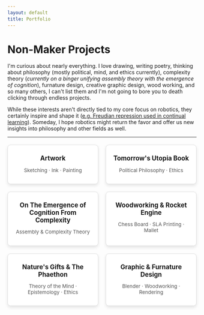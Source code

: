 ```yaml
---
layout: default
title: Portfolio
---
```


# Non-Maker Projects

I'm curious about nearly everything. I love drawing, writing poetry, thinking about philosophy (mostly political, mind, and ethics currently), complexity theory (*currently on a binger unifying assembly theory with the emergence of cognition*), furnature design, creative graphic design, wood working, and so many others, I can't list them and I'm not going to bore you to death clicking through endless projects.

While these interests aren't directly tied to my core focus on robotics, they certainly inspire and shape it ([e.g. Freudian repression used in continual learning](https://portfolio.colebjohnson.com/research#real-time-balancing-of-stability-and-plasticity-in-continual-learning-applied-to-adaptive-speed-estimation-controllers-for-lower-limb-prostheses)). Someday, I hope robotics might return the favor and offer us new insights into philosophy and other fields as well.

---

<div class="portfolio-grid">
  <!-- Project 0 -->
  <div class="portfolio-card" onclick="toggleModal('modal0')">
    <h2>Artwork</h2>
    <p>Sketching &middot; Ink &middot; Painting</p>
  </div>
  
  <!-- Project 1 -->
  <div class="portfolio-card" onclick="toggleModal('modal1')">
    <h2>Tomorrow's Utopia Book</h2>
    <p>Political Philosophy &middot; Ethics</p>
  </div>

  <!-- Project 2 -->
  <div class="portfolio-card" onclick="toggleModal('modal2')">
    <h2>On The Emergence of Cognition From Complexity</h2>
    <p>Assembly & Complexity Theory</p>
  </div>

  <!-- Project 3 -->
  <div class="portfolio-card" onclick="toggleModal('modal3')">
    <h2>Woodworking & Rocket Engine</h2>
    <p>Chess Board &middot; SLA Printing &middot; Mallet</p>
  </div>

  <!-- Project 4 -->
  <div class="portfolio-card" onclick="toggleModal('modal3.5')">
    <h2>Nature's Gifts & The Phaethon</h2>
    <p>Theory of the Mind &middot; Epistemology &middot; Ethics</p>
  </div>

  <!-- Project 4 -->
  <div class="portfolio-card" onclick="toggleModal('modal4')">
    <h2>Graphic & Furnature Design</h2>
    <p>Blender &middot; Woodworking &middot; Rendering</p>
  </div>

<!-- Modals -->
<div id="modal0" class="modal">
  <div class="modal-content">
    <button class="close-btn" onclick="toggleModal('modal0')">&times;</button>
    <h2>Artwork</h2>
    
  </div>
</div>

<div id="modal1" class="modal">
  <div class="modal-content">
    <button class="close-btn" onclick="toggleModal('modal1')">&times;</button>
    <h2>Tomorrow's Utopia: How Decentralization and Artificial Intelligence Can Bring an End to the Cycle of Ideological Tribalism</h2>
    <div class="two-column">
      <div class="text-column">
        <p>This is my high school attempt at postulating of a redesign of social structure. <a href="https://www.amazon.com/Tomorrows-Utopia-Decentralization-Intelligence-Ideological/dp/107461772X" target="_blank">See it here</a><br><br>
        <strong>Thesis</strong>: Of humans’ most influential evolutionary traits, we are hurt most by our need for other cultures and groups to be villainized in order to achieve coexistence. Our current conception of government as a centralized ruling body only enforces this as every government must appeal to its constituents in the short-term, thus exacerbating already present dispositions. However, along with the imminent development of human-level artificial intelligence, a different social structure emerges: a decentralized government. Increasing liberties, power of voice, accountability, efficiency, etc., of constituents and the state, the dissemination of the responsibilities of government has the potential to bring an end to the cycle of ideological tribalism in the future. Taking a philosophical, yet pragmatic approach, this book attempts to lay the foundations for how society must evolve in order to avoid the impending dystopia that humanity has created for itself and now faces.</p>
      </div>
      <div class="image-column">
        <img src="images/cover.png" alt="body Render">
      </div>
    </div>
  </div>
</div>

<div id="modal2" class="modal">
  <div class="modal-content">
    <button class="close-btn" onclick="toggleModal('modal2')">&times;</button>
    <h2>On The Emergence of Cognition from Complexity</h2>
    <div>
    <h3>This project is ongoing, hoping to wrap up by December into a nice paper!</h3>
    <h3>Description</h3>
    <p>This paper explores how cognition emerges from the complexity inherent in biological and physical systems, examining theories that explain life’s resistance to entropy and its assembly through unique selection mechanisms. It builds on Schrödinger’s view of life as an entropy-fighting system and Assembly Theory’s focus on complexity arising from selection, asserting that real-world complexity results from the integration of both views.</p>
    <h3>Main Concepts</h3>
    <ul>
      <li><strong>Life and Entropy</strong>: Schrödinger’s theory posits that life defies entropy through energy consumption to maintain order, while Assembly Theory suggests life’s complexity arises via selection mechanisms that cannot occur randomly. By unifying these ideas, the paper explains how hierarchical selection processes contribute to dynamic complexity in biological systems.</li>
      <li><strong>Phase Transitions in Complexity</strong>: Complexity grows explosively during phase transitions, where systems discover new energy channels that support increasingly complex structures. These transitions, as theorized by Kauffman, allow systems to evolve from simpler states to intricate self-replicating structures, setting the stage for the emergence of cognition.</li>
      <li><strong>Cognition as a Phase Transition</strong>: Cognition is proposed as a unique phase transition that builds on prior evolutionary stages, such as stellar and biological evolution. This transition involves new 'units' of information processing—ideas—that operate under selection pressures, forming cognitive systems that optimize between stability and adaptability.</li>
    </ul>
    <h3>Theoretical Extension</h3>
    <p>The paper critiques Assembly Theory, arguing it lacks a mechanism for handling the unique cost and complexity of cognitive processes. It introduces an extension, "Extended Assembly Theory," to account for temporal costs, compression dynamics, and a contextual density threshold, enhancing the framework to better describe cognition and abstract thought.</p>
    <h3>Where This Research Leads</h3>
    <p>This framework’s implications are far-reaching, potentially explaining the emergence of consciousness, cultural evolution, and even digital information networks. The paper concludes by contextualizing cognition and complexity within a cosmological framework, suggesting that these processes mirror larger negentropic patterns in the universe.</p>
</div>

</div>

<div id="modal3" class="modal">
  <div class="modal-content">
    <button class="close-btn" onclick="toggleModal('modal3')">&times;</button>
    <h2>Rocket Engine</h2>
    <div class="three-image-row">
      <img src="images/motor3.png" alt="Image 1">
      <img src="images/motor1.png" alt="Image 2">
      <img src="images/motor2.png" alt="Image 3">
    </div>
    <h2>Chess Board</h2>
    <div class="medium-image-row">
      <img src="images/chessrender1.png" alt="Image 1">
      <img src="images/chessrender2.png" alt="Image 2">
    </div>
    <div class="three-image-row">
      <img src="images/chesstiles1.png" alt="Image 1">
      <img src="images/chesstiles2.png" alt="Image 2">
      <img src="images/chessbase.png" alt="Image 3">
    </div>
    <div class="medium-image-row">
      <img src="images/chesscorner.png" alt="Image 1">
      <img src="images/chesswithdrawers.png" alt="Image 2">
    </div>
    <div class="three-image-row">
      <img src="images/chessfinal1.png" alt="Image 1">
      <img src="images/chessfinal2.png" alt="Image 2">
      <img src="images/chessboard2.png" alt="Image 3">
    </div>
    <h2>Boxes, Mallet, etc.</h2>
    <div class="medium-image-row">
      <img src="images/box2.png" alt="Image 1">
      <img src="images/box1.png" alt="Image 2">
    </div>
    <div class="three-image-row">
      <img src="images/mountains.png" alt="Image 1">
      <img src="images/stand.png" alt="Image 2">
      <img src="images/mallet.png" alt="Image 3">
    </div>
  </div>
</div>

<div id="modal3.5" class="modal">
  <div class="modal-content">
    <button class="close-btn" onclick="toggleModal('modal3.5')">&times;</button>
    <h2>Nature's Gifts</h2>
    <div class="two-column">
      <div class="text-column">
        <p>I was curious about how nature itself grows epistemological constraints over our existence, so I wrote a poem about the most abstracted cases of these bonds. It's not an actual poem by structure, but that's the closest term I could call it. <a href="images/naturesgifts.pdf" target="_blank">Read it here</a>.</p>
        <h2>The Phaethon</h2>
        <p>This is a mythic journey through humanity’s evolution from primitive survival to complex societies marked by cycles of power and collapse. Initially, humanity emerges from its primitive state, empowered by divine gifts, but soon descends into internal conflict, enslaving and subjugating one another. This conflict gives rise to a hierarchical structure, eventually culminating in the birth of a republic based on freedom and self-rule. As society advances technologically, ideological divides deepen; some embrace artificial intelligence for governance and social equality, while others resist, leading to intense societal rifts. The resulting "moral war" forces both factions to confront the consequences of their dependence on AI and the ethical implications of altering human consciousness. In the end, disillusioned and weary, humanity returns to a simpler, almost primal existence, setting the stage for the cycle of societal rise and fall to begin anew.<br><br> It was one of my first writings and I'm quite fond of it, although it's very roughly written. <a href="images/phaethon.pdf" target="_blank">Read it here</a>.</p>
      </div>
      <div class="image-column">
        <img src="images/naturesgifts.png" alt="Multitool">
      </div>
    </div>
  </div>
</div>

<div id="modal4" class="modal">
  <div class="modal-content">
    <button class="close-btn" onclick="toggleModal('modal4')">&times;</button>
    <h2>Blender Projects</h2>
    <div class="three-image-row">
      <img src="images/Initial.png" alt="Image 1">
      <img src="images/Half.png" alt="Image 2">
      <img src="images/Final.png" alt="Image 3">
    </div>
    <div class="centered-image">
      <img src="images/LivingRoom.png" alt="Image 2">
    </div>
    <div class="medium-image-row">
      <img src="images/LampPost.png" alt="Image 1">
      <img src="images/Portal.png" alt="Image 3">
    </div>
    <h2>Furnature Designs</h2>
    <div class="three-image-row">
      <img src="images/table1.png" alt="Image 1">
      <img src="images/table2.png" alt="Image 2">
      <img src="images/table3.png" alt="Image 3">
    </div>
    <div class="three-image-row">
      <img src="images/chair1.png" alt="Image 1">
      <img src="images/chair3.png" alt="Image 2">
      <img src="images/chair4.png" alt="Image 3">
    </div>
    <div class="three-image-row">
      <img src="images/drawer7.png" alt="Image 1">
      <img src="images/drawer9.png" alt="Image 2">
      <img src="images/drawer10.png" alt="Image 3">
    </div>
  </div>
</div>


<!-------------------------------------------- JS & Stylings -------------------------------------------->

<!-- JavaScript for Modal Toggle -->
<script>
  function toggleModal(modalId) {
    const modal = document.getElementById(modalId);
    if (modal) {
      const isVisible = modal.classList.contains("show-modal");
      modal.classList.toggle("show-modal", !isVisible);
      document.body.classList.toggle("modal-open", !isVisible);
    }
  }

  // Close modal when clicking outside of it
  window.addEventListener('click', function(event) {
    const modals = document.querySelectorAll('.modal');
    modals.forEach((modal) => {
      if (event.target === modal) {
        modal.classList.remove("show-modal");
        document.body.classList.remove("modal-open");
      }
    });
  });
</script>

<!-- CSS for the modal and portfolio grid -->
<!-- CSS for the modal and portfolio grid with fade-in/out effect and adjusted text sizes -->
<style>
/* Portfolio Grid */
.three-image-row {
    display: flex;
    justify-content: space-between;
    gap: 10px;
    margin-bottom: 20px;
}

.three-image-row img {
    width: 32%; /* Adjust each image to take up about a third of the container width */
    height: auto;
    max-width: 30%; /* Prevent the image from exceeding its container */
    border-radius: 4px;
    object-fit: cover;
}

  .centered-image {
    display: block;           /* Makes image act like a block-level element */
    margin: 0 auto;           /* Centers the image horizontally */
    width: 50%;               /* Sets image width to 50% of its container */
    max-width: 50%;          /* Ensures image does not exceed container width */
    height: auto;             /* Maintains the aspect ratio */
}

/* Modal Content Styling */
.modal-content {
    background-color: #fff;
    border-radius: 8px;
    padding: 20px;
    width: 80vw;
    height: auto;
    position: relative;
    text-align: left;
    overflow-y: auto;
    max-height: 80vh;
    box-sizing: border-box;
}

/* Two-Column Layout for First Section */
.two-column {
    display: grid;
    grid-template-columns: 1fr 1fr; /* Two equal-width columns */
    gap: 20px;
    margin-bottom: 20px;
}

.text-column {
    /* No additional alignment styling needed */
}

.image-column img {
    width: 100%; /* Make the image take up full width of the column */
    height: auto;
    border-radius: 4px;
}

/* Image Row Styling for other sections */
.image-row {
    display: flex;
    justify-content: space-between;
    gap: 10px;
    margin-bottom: 20px;
}

.image-row img {
    width: 48%;
    height: auto;
    border-radius: 4px;
}

.small-image-row {
    display: flex;
    justify-content: space-around;
    align-items: flex-start; /* Align images to the top of the row */
    gap: 10px;
    margin-bottom: 20px;
}

.small-image-row img {
    width: 48%; /* Scale these images to 48% of the container width */
    max-width: 20%; /* Prevent the image from exceeding its container */
    height: auto; /* Maintain aspect ratio */
    border-radius: 4px;
    object-fit: contain; /* Ensures aspect ratio is maintained without stretching */
}

.medium-image-row {
    display: flex;
    justify-content: center; /* Center the group horizontally */
    align-items: center; /* Center images of different heights vertically */
    gap: 10px;
    margin-bottom: 20px;
}

.medium-image-row img {
    width: 48%; /* Scale these images to 48% of the container width */
    max-width: 50%; /* Prevent the image from exceeding its container */
    height: auto; /* Maintain aspect ratio */
    border-radius: 4px;
    object-fit: contain; /* Ensures aspect ratio is maintained without stretching */
}


  /* Portfolio Grid */
  .portfolio-grid {
    display: grid;
    grid-template-columns: repeat(2, 1fr);
    gap: 20px;
    max-width: 100%;
    margin-top: 20px;
  }

  .portfolio-card {
    background-color: #ffffff;
    border: 1px solid #ddd;
    border-radius: 8px;
    box-shadow: 0 4px 8px rgba(0, 0, 0, 0.1);
    padding: 15px;
    text-align: center;
    transition: transform 0.2s;
    cursor: pointer;
    width: auto;
  }

  .portfolio-card:hover {
    transform: translateY(-5px);
  }

  .portfolio-card img {
    width: 100%;
    height: auto;
    border-radius: 4px;
    margin-bottom: 10px;
  }

  .portfolio-card h2 {
    font-size: 1.2em; /* Original font size for project titles */
    margin: 10px 0;
  }

  .portfolio-card p {
    font-size: 0.95em; /* Original font size for project descriptions */
    color: #555;
  }

  /* Modal Styles */
  .modal {
    display: flex;
    justify-content: center;
    align-items: center;
    position: fixed;
    top: 0;
    left: 0;
    width: 100vw;
    height: 100vh;
    background-color: rgba(0, 0, 0, 0.8);
    opacity: 0;
    visibility: hidden;
    transition: opacity 0.3s ease, visibility 0.3s ease;
    z-index: 1000;
  }

  .show-modal {
    opacity: 1;
    visibility: visible;
  }

  .show-modal .modal-content {
    transform: scale(1);
  }

  .modal-content img {
    width: 100%;
    height: auto;
    border-radius: 4px;
    margin-top: 10px;
  }

  .modal-content h2 {
    margin-top: 0;
  }

  .close-btn {
    position: absolute;
    top: 10px;
    right: 15px;
    font-size: 28px;
    color: #333;
    background: none;
    border: none;
    cursor: pointer;
    z-index: 10;
  }

  .modal-open {
    overflow: hidden;
  }
</style>
